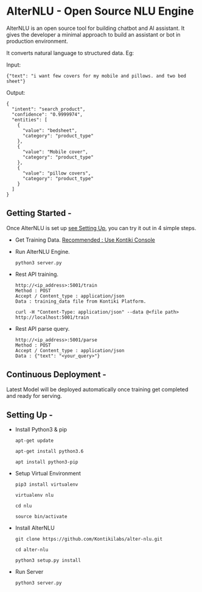 # AlterNLU - Open Source NLU Engine

AlterNLU is an open source tool for building chatbot and AI assistant. It gives the developer a minimal approach to build an assistant or bot in production environment.

It converts natural language to structured data. Eg:

Input:
```
{"text": "i want few covers for my mobile and pillows. and two bed sheet"}
```

Output:
```
{
  "intent": "search_product",
  "confidence": "0.9999974",
  "entities": [
    {
      "value": "bedsheet",
      "category": "product_type"
    },
    {
      "value": "Mobile cover",
      "category": "product_type"
    },
    {
      "value": "pillow covers",
      "category": "product_type"
    }
  ]
}
```

## Getting Started -

Once AlterNLU is set up [see Setting Up](##setting-Up--), you can try it out in 4 simple steps.

* Get Training Data. [Recommended : Use Kontiki Console](https://console.kontikilabs.com)

* Run AlterNLU Engine.
    ```
    python3 server.py
    ```
* Rest API training.
    ```
    http://<ip_address>:5001/train
    Method : POST
    Accept / Content_type : application/json
    Data : training_data file from Kontiki Platform.
    ```
    ```
    curl -H "Content-Type: application/json" --data @<file path> http://localhost:5001/train
    ```
* Rest API parse query.
    ```
	http://<ip_address>:5001/parse
	Method : POST
	Accept / Content_type : application/json
	Data : {"text": "<your_query>"}
    ```

## Continuous Deployment - 

Latest Model will be deployed automatically once training get completed and ready for serving.


## Setting Up -

* Install Python3 & pip
    ```
    apt-get update

    apt-get install python3.6

    apt install python3-pip
    ```
* Setup Virtual Environment
    ```
    pip3 install virtualenv

    virtualenv nlu

    cd nlu

    source bin/activate
    ```
* Install AlterNLU
    ```
    git clone https://github.com/Kontikilabs/alter-nlu.git

    cd alter-nlu

    python3 setup.py install
    ```
* Run Server
    ```
    python3 server.py
    ```

